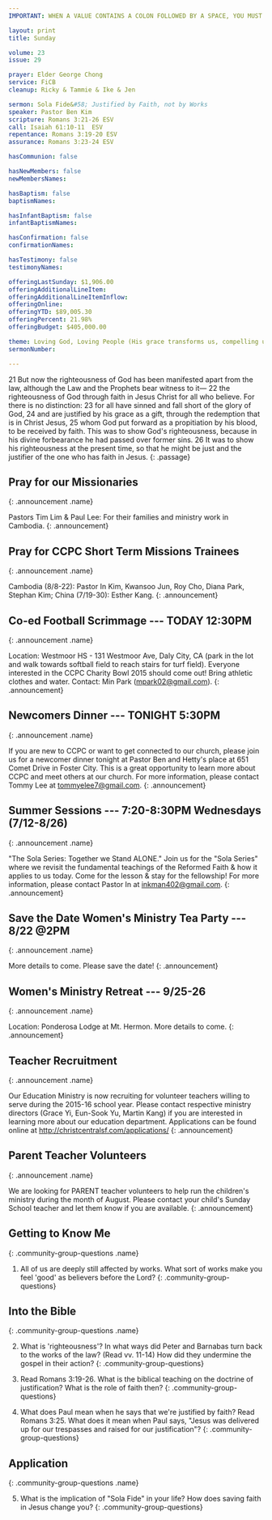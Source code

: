 ```yaml
---
IMPORTANT: WHEN A VALUE CONTAINS A COLON FOLLOWED BY A SPACE, YOU MUST USE &#58;

layout: print
title: Sunday

volume: 23
issue: 29

prayer: Elder George Chong
service: FiCB
cleanup: Ricky & Tammie & Ike & Jen

sermon: Sola Fide&#58; Justified by Faith, not by Works
speaker: Pastor Ben Kim
scripture: Romans 3:21-26 ESV
call: Isaiah 61:10-11  ESV
repentance: Romans 3:19-20 ESV
assurance: Romans 3:23-24 ESV

hasCommunion: false

hasNewMembers: false
newMembersNames:

hasBaptism: false
baptismNames: 

hasInfantBaptism: false
infantBaptismNames: 

hasConfirmation: false
confirmationNames: 

hasTestimony: false
testimonyNames:

offeringLastSunday: $1,906.00
offeringAdditionalLineItem: 
offeringAdditionalLineItemInflow: 
offeringOnline: 
offeringYTD: $89,005.30
offeringPercent: 21.98%
offeringBudget: $405,000.00

theme: Loving God, Loving People (His grace transforms us, compelling us to love others)
sermonNumber: 

---
```


21 But now the righteousness of God has been manifested apart from the law, although the Law and the Prophets bear witness to it— 22 the righteousness of God through faith in Jesus Christ for all who believe. For there is no distinction: 23 for all have sinned and fall short of the glory of God, 24 and are justified by his grace as a gift, through the redemption that is in Christ Jesus, 25 whom God put forward as a propitiation by his blood, to be received by faith. This was to show God's righteousness, because in his divine forbearance he had passed over former sins. 26 It was to show his righteousness at the present time, so that he might be just and the justifier of the one who has faith in Jesus.
{: .passage}


## Pray for our Missionaries
{: .announcement .name}

Pastors Tim Lim & Paul Lee: For their families and ministry work in Cambodia.
{: .announcement}

## Pray for CCPC Short Term Missions Trainees
{: .announcement .name}

Cambodia (8/8-22): Pastor In Kim, Kwansoo Jun, Roy Cho, Diana Park, Stephan Kim;
China (7/19-30): Esther Kang.
{: .announcement}

## Co-ed Football Scrimmage --- TODAY 12:30PM
{: .announcement .name}

Location: Westmoor HS - 131 Westmoor Ave, Daly City, CA (park in the lot and walk towards softball field to reach stairs for turf field). Everyone interested in the CCPC Charity Bowl 2015 should come out! Bring athletic clothes and water. Contact: Min Park (mpark02@gmail.com).
{: .announcement}

## Newcomers Dinner --- TONIGHT 5:30PM
{: .announcement .name}

If you are new to CCPC or want to get connected to our church, please join us for a newcomer dinner tonight at Pastor Ben and Hetty's place at 651 Comet Drive in Foster City. This is a great opportunity to learn more about CCPC and meet others at our church. For more information, please contact Tommy Lee at tommyelee7@gmail.com.
{: .announcement}

## Summer Sessions --- 7:20-8:30PM Wednesdays (7/12-8/26)
{: .announcement .name}

"The Sola Series: Together we Stand ALONE." Join us for the "Sola Series" where we revisit the fundamental teachings of the Reformed Faith & how it applies to us today. Come for the lesson & stay for the fellowship! For more information, please contact Pastor In at inkman402@gmail.com.
{: .announcement}

## Save the Date Women's Ministry Tea Party --- 8/22 @2PM
{: .announcement .name}

More details to come. Please save the date!
{: .announcement}

## Women's Ministry Retreat --- 9/25-26
{: .announcement .name}

Location: Ponderosa Lodge at Mt. Hermon. More details to come.
{: .announcement}

## Teacher Recruitment
{: .announcement .name}

Our Education Ministry is now recruiting for volunteer teachers willing to serve during the 2015-16 school year. Please contact respective ministry directors (Grace Yi, Eun-Sook Yu, Martin Kang) if you are interested in learning more about our education department. Applications can be found online at http://christcentralsf.com/applications/
{: .announcement}

## Parent Teacher Volunteers
{: .announcement .name}

We are looking for PARENT teacher volunteers to help run the children's ministry during the month of August. Please contact your child's Sunday School teacher and let them know if you are available.
{: .announcement}





## Getting to Know Me
{: .community-group-questions .name}

1) All of us are deeply still affected by works. What sort of works make you feel 'good' as believers before the Lord?
{: .community-group-questions}

## Into the Bible
{: .community-group-questions .name}

2) What is 'righteousness'?  In what ways did Peter and Barnabas turn back to the works of the law? (Read vv. 11-14) How did they undermine the gospel in their action?
{: .community-group-questions}

3) Read Romans 3:19-26. What is the biblical teaching on the doctrine of justification? What is the role of faith then?
{: .community-group-questions}

4) What does Paul mean when he says that we're justified by faith? Read Romans 3:25. What does it mean when Paul says, "Jesus was delivered up for our trespasses and raised for our justification"?
{: .community-group-questions}

## Application
{: .community-group-questions .name}

5) What is the implication of "Sola Fide" in your life? How does saving faith in Jesus change you?
{: .community-group-questions}
 